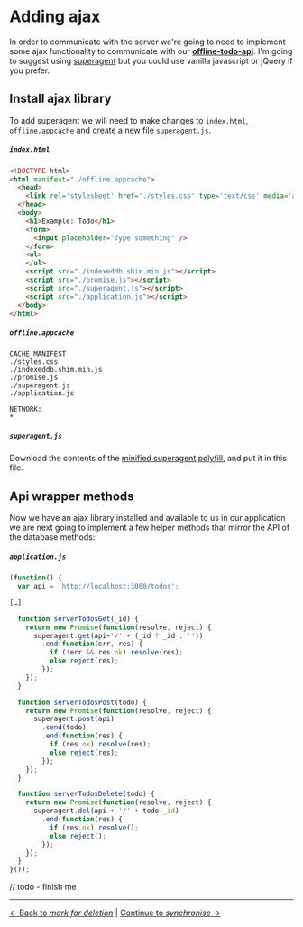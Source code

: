 # Adding ajax

In order to communicate with the server we're going to need to implement some ajax functionality to communicate with our **[offline-todo-api](https://github.com/matthew-andrews/offline-todo-api)**.  I'm going to suggest using [superagent](https://github.com/visionmedia/superagent) but you could use vanilla javascript or jQuery if you prefer.

## Install ajax library

To add superagent we will need to make changes to `index.html`, `offline.appcache` and create a new file `superagent.js`.

##### `index.html`

```html
<!DOCTYPE html>
<html manifest="./offline.appcache">
  <head>
    <link rel='stylesheet' href='./styles.css' type='text/css' media='all' />
  </head>
  <body>
    <h1>Example: Todo</h1>
    <form>
      <input placeholder="Type something" />
    </form>
    <ul>
    </ul>
    <script src="./indexeddb.shim.min.js"></script>
    <script src="./promise.js"></script>
    <script src="./superagent.js"></script>
    <script src="./application.js"></script>
  </body>
</html>
```

##### `offline.appcache`

```
CACHE MANIFEST
./styles.css
./indexeddb.shim.min.js
./promise.js
./superagent.js
./application.js

NETWORK:
*
```

##### `superagent.js`

Download the contents of the [minified superagent polyfill](https://raw.githubusercontent.com/visionmedia/superagent/master/superagent.js), and put it in this file.

## Api wrapper methods

Now we have an ajax library installed and available to us in our application we are next going to implement a few helper methods that mirror the API of the database methods:

##### `application.js`

```js
(function() {
  var api = 'http://localhost:3000/todos';

[…]

  function serverTodosGet(_id) {
    return new Promise(function(resolve, reject) {
      superagent.get(api+'/' + (_id ? _id : ''))
        .end(function(err, res) {
          if (!err && res.ok) resolve(res);
          else reject(res);
        });
    });
  }

  function serverTodosPost(todo) {
    return new Promise(function(resolve, reject) {
      superagent.post(api)
        .send(todo)
        .end(function(res) {
          if (res.ok) resolve(res);
          else reject(res);
        });
    });
  }

  function serverTodosDelete(todo) {
    return new Promise(function(resolve, reject) {
      superagent.del(api + '/' + todo._id)
        .end(function(res) {
          if (res.ok) resolve();
          else reject();
        });
    });
  }
}());
```

// todo - finish me

---

[← Back to *mark for deletion*](../02-mark-for-deletion) | [Continue to *synchronise* →](03-synchronise)
